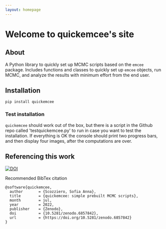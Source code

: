 ```yaml
---
layout: homepage
---
```


# Welcome to quickemcee's site

## About

A Python library to quickly set up MCMC scripts based on the `emcee` package. Includes functions and classes to quickly set up `emcee` objects, run MCMC, and analyze the results with minimum effort from the end user. 

## Installation

```
pip install quickemcee
```

### Test installation

`quickemcee` should work out of the box, but there is a script in the Github repo called 'testquickemcee.py' to run in case you want to test the installation. If everything is OK the console should print two progress bars, and then display four images, after the computations are over.

## Referencing this work

[![DOI](https://zenodo.org/badge/DOI/10.5281/zenodo.6857842.svg)](https://doi.org/10.5281/zenodo.6857842)

Recommended BibTex citation

```
@software{quickemcee,
  author       = {Scozziero, Sofia Anna},
  title        = {quickemcee: simple prebuilt MCMC scripts},
  month        = jul,
  year         = 2022,
  publisher    = {Zenodo},
  doi          = {10.5281/zenodo.6857842},
  url          = {https://doi.org/10.5281/zenodo.6857842}
}
```
